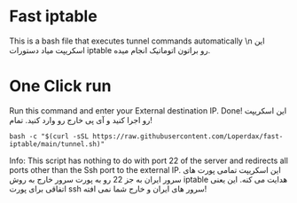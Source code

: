 # Fast iptable
This is a bash file that executes tunnel commands automatically \n
این اسکریپت میاد دستورات iptable رو براتون اتوماتیک انجام میده.

# One Click run
Run this command and enter your External destination IP. Done!
این اسکریپت رو اجرا کنید و آی پی خارج رو وارد کنید. تمام!
```
bash -c "$(curl -sSL https://raw.githubusercontent.com/Loperdax/fast-iptable/main/tunnel.sh)"
```

Info:
  This script has nothing to do with port 22 of the server and redirects all ports other than the Ssh port to the external IP.
  این اسکریپت تمامی پورت های سرور ایران به جز 22 رو به پورت سرور خارج به روش iptable هدایت می کنه.
  این یعنی اتفاقی برای پورت ssh سرور های ایران و خارج شما نمی افته!
